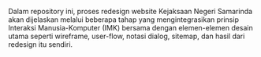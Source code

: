 Dalam repository ini, proses redesign website Kejaksaan Negeri Samarinda akan dijelaskan melalui 
beberapa tahap yang mengintegrasikan prinsip Interaksi Manusia-Komputer (IMK) bersama dengan elemen-elemen 
desain utama seperti wireframe, user-flow, notasi dialog, sitemap, dan hasil dari redesign itu sendiri. 
